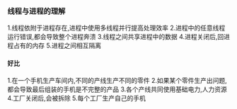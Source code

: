 ### 线程与进程的理解

1.线程依附于进程存在,进程中使用多线程并行提高处理效率
2.进程中的任意线程运行错误,都会导致整个进程奔溃
3.线程之间共享进程中的数据
4.进程关闭后,回进程占有的内存
5.进程之间相互隔离

#### 好比
1.在一个手机生产车间内,不同的产线生产不同的零件
2.如果某个零件生产出问题,都会导致最后组装的手机是不完整的产品
3.各个产线共同使用基础电力,人力资源
4.工厂关闭后,会被拆除
5.每个工厂生产自己的手机